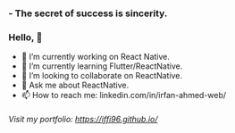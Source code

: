 ###  - The secret of success is sincerity.

### Hello, 👋
- 🔭 I’m currently working on React Native.
- 🌱 I’m currently learning Flutter/ReactNative.
- 👯 I’m looking to collaborate on ReactNative.
- 💬 Ask me about ReactNative.
- 📫 How to reach me: linkedin.com/in/irfan-ahmed-web/

###### Visit my portfolio: https://iffi96.github.io/

<!--
**iffi96/iffi96** is a ✨ _special_ ✨ repository because its `README.md` (this file) appears on your GitHub profile.

Here are some ideas to get you started:

- 🔭 I’m currently working on ...
- 🌱 I’m currently learning ...
- 👯 I’m looking to collaborate on ...
- 🤔 I’m looking for help with ...
- 💬 Ask me about ...
- 📫 How to reach me: ...
- 😄 Pronouns: ...
- ⚡ Fun fact: ...
-->
